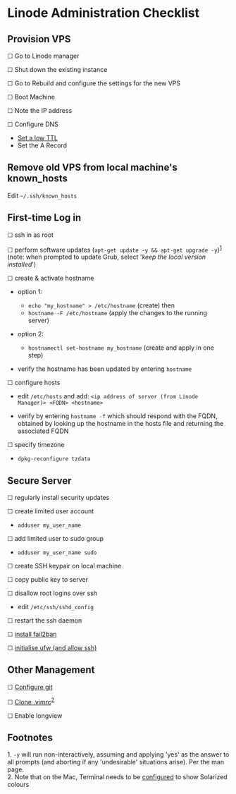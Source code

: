Linode Administration Checklist
===============================


Provision VPS
-------------
☐ Go to Linode manager

☐ Shut down the existing instance

☐ Go to Rebuild and configure the settings for the new VPS

☐ Boot Machine

☐ Note the IP address

☐ Configure DNS

- [Set a low TTL][link05]
- Set the A Record

Remove old VPS from local machine's known_hosts
-----------------------------------------------

Edit `~/.ssh/known_hosts`


First-time Log in
-----------------

☐ ssh in as root

☐ perform software updates (`apt-get update -y && apt-get upgrade -y`)<sup>[1](#footnote01)</sup>
  (note: when prompted to update Grub, select '*keep the local version installed*')

☐ create & activate hostname

- option 1:
    - `echo "my_hostname" > /etc/hostname` (create) then 
    - `hostname -F /etc/hostname` (apply the changes to the running server)
- option 2:
    - `hostnamectl set-hostname my_hostname` (create and apply in one step)

- verify the hostname has been updated by entering `hostname`

☐ configure hosts

- edit `/etc/hosts` and add:
  ```<ip address of server (from Linode Manager)> <FQDN> <hostname>```

- verify by entering `hostname -f` which should respond with the FQDN, obtained by looking up the hostname in the hosts file 
  and returning the associated FQDN

☐ specify timezone

- `dpkg-reconfigure tzdata`


Secure Server
-------------

☐ regularly install security updates

☐ create limited user account

- `adduser my_user_name`

☐ add limited user to sudo group

- `adduser my_user_name sudo`

☐ create SSH keypair on local machine

☐ copy public key to server

☐ disallow root logins over ssh

- edit `/etc/ssh/sshd_config`

☐ restart the ssh daemon

☐ [install fail2ban][link04]

☐ [initialise ufw (and allow ssh)][link04]

Other Management
----------------

☐ [Configure git][link01]

☐ [Clone .vimrc][link01]<sup>[2](#footnote02)</sup>

☐ Enable longview








Footnotes
---------
<a name="footnote01">1.</a> `-y` will run non-interactively, assuming and applying 'yes' as the answer to all prompts (and aborting if
any 'undesirable' situations arise). Per the man page.  
<a name="footnote02">2.</a> Note that on the Mac, Terminal needs to be [configured][link03] to show Solarized colours



[link01]: https://github.com/Crossroadsman/ServerAdmin/blob/master/git.md 'Crossroadsman: Server Admin: Git'
[link02]: https://github.com/Crossroadsman/.vim 'Crossroadsman: .vimrc'
[link03]: ethanschoonover.com/solarized
[link04]: https://github.com/Crossroadsman/ServerAdmin/blob/master/SecuringServer.md 'Crossroadsman: Server Admin: Securing a Server'
[link05]: https://www.dnswatch.info/articles/dns-update
